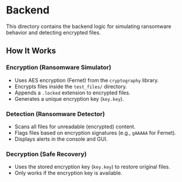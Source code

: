 #  Backend

This directory contains the backend logic for simulating ransomware behavior and detecting encrypted files.

##  How It Works

###  **Encryption (Ransomware Simulator)**
- Uses AES encryption (Fernet) from the `cryptography` library.
- Encrypts files inside the `test_files/` directory.
- Appends a `.locked` extension to encrypted files.
- Generates a unique encryption key (`key.key`).

###  **Detection (Ransomware Detector)**
- Scans all files for unreadable (encrypted) content.
- Flags files based on encryption signatures (e.g., `gAAAAA` for Fernet).
- Displays alerts in the console and GUI.

###  **Decryption (Safe Recovery)**
- Uses the stored encryption key (`key.key`) to restore original files.
- Only works if the encryption key is available.



